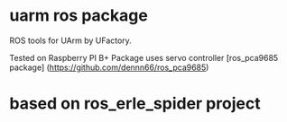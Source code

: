 uarm ros package
=================

ROS tools for UArm by UFactory.

Tested on  Raspberry PI B+
Package uses servo controller [ros_pca9685 package] (https://github.com/dennn66/ros_pca9685)


# based on ros_erle_spider project
